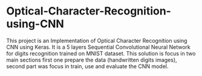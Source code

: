 # Optical-Character-Recognition-using-CNN
This project is an Implementation of Optical Character Recognition using CNN using Keras. It is a 5 layers Sequential Convolutional Neural Network for digits recognition trained on MNIST dataset. This solution is focus in two main sections first one prepare the data (handwritten digits images), second part was focus in train, use and evaluate the CNN model. 
